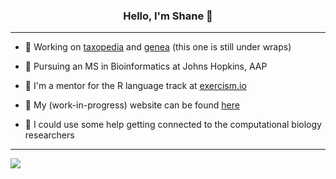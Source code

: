 <h3 align="center">Hello, I'm Shane 👋</h3>

---

- 🔭 Working on [taxopedia](https://github.com/shanedrabing/taxopedia) and [genea]() (this one is still under wraps)

- 🌱 Pursuing an MS in Bioinformatics at Johns Hopkins, AAP

- 👯 I'm a mentor for the R language track at [exercism.io](https://exercism.io/profiles/shanedrabing)

- 📝 My (work-in-progress) website can be found [here](https://shanedrabing.github.io/)

- 🤔 I could use some help getting connected to the computational biology researchers

---

<img align='center' src='https://github-readme-stats.vercel.app/api?username=shanedrabing&show_icons=true'/>
